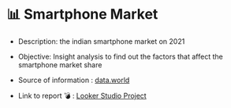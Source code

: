 # 📊 Smartphone Market
* Description: the indian smartphone market on 2021

* Objective: Insight analysis to find out the factors that affect the smartphone market share

* Source of information : [data.world](https://data.world/)

* Link to report 💣 : [Looker Studio Project](https://lookerstudio.google.com/reporting/e9ea3112-cb14-499c-9175-4a8bd7605a2a)

